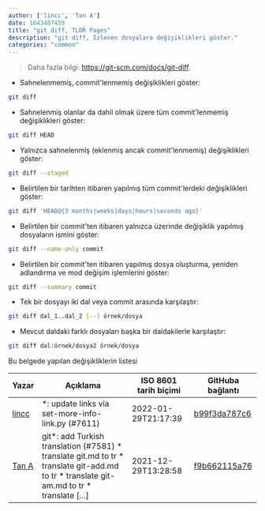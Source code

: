 ```yaml
---
author: ['lincc', 'Tan A']
date: 1643487459
title: "git diff, TLDR Pages"
description: "git diff, İzlenen dosyalara değişiklikleri göster."
categories: "common"
---
```

> Daha fazla bilgi: <https://git-scm.com/docs/git-diff>.

- Sahnelenmemiş, commit'lenmemiş değişiklikleri göster:

```bash
git diff
```

- Sahnelenmiş olanlar da dahil olmak üzere tüm commit'lenmemiş değişiklikleri göster:

```bash
git diff HEAD
```

- Yalnızca sahnelenmiş (eklenmiş ancak commit'lenmemiş) değişiklikleri göster:

```bash
git diff --staged
```

- Belirtilen bir tarihten itibaren yapılmış tüm commit'lerdeki değişiklikleri göster:

```bash
git diff 'HEAD@{3 months|weeks|days|hours|seconds ago}'
```

- Belirtilen bir commit'ten itibaren yalnızca üzerinde değişiklik yapılmış dosyaların ismini göster:

```bash
git diff --name-only commit
```

- Belirtilen bir commit'ten itibaren yapılmış dosya oluşturma, yeniden adlandırma ve mod değişim işlemlerini göster:

```bash
git diff --summary commit
```

- Tek bir dosyayı iki dal veya commit arasında karşılaştır:

```bash
git diff dal_1..dal_2 [--] örnek/dosya
```

- Mevcut daldaki farklı dosyaları başka bir daldakilerle karşılaştır:

```bash
git diff dal:örnek/dosya2 örnek/dosya
```
Bu belgede yapılan değişikliklerin listesi


Yazar | Açıklama | ISO 8601 tarih biçimi | GitHuba bağlantı
------|-----|-----|-----
[lincc](mailto:46962923+blueskyson@users.noreply.github.com) | *: update links via set-more-info-link.py (#7611) | 2022-01-29T21:17:39 | [b99f3da787c6](https://github.com/tldr-pages/tldr/commit/b99f3da787c6f43a545b9cb5ebd8265b1367fbc4)
[Tan A](mailto:40173707+yutyo@users.noreply.github.com) | git*: add Turkish translation (#7581) * translate git.md to tr * translate git-add.md to tr * translate git-am.md to tr * translate [...] | 2021-12-29T13:28:58 | [f9b662115a76](https://github.com/tldr-pages/tldr/commit/f9b662115a765f843982cea237d608aab423e3f7)

